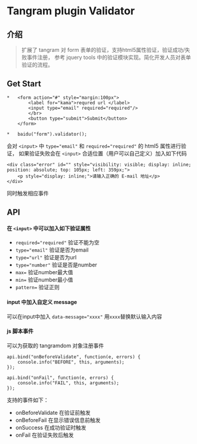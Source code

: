 Tangram plugin Validator
==========================

介绍
-----------
> 扩展了 tangram 对 form 表单的验证，支持html5属性验证，验证成功/失败事件注册，
参考 jquery tools 中的验证模块实现。简化开发人员对表单验证的流程。



Get Start
---------------
    *   <form action="#" style="margin:100px">
            <label for="kama">requred url </label>
            <input type="email" required="required"/>
            </br>
            <button type="submit">Submit</button>
        </form>

    *   baidu("form").validator(); 

会对 `<input>` 中 `type="email"` 和 `required="required"` 的 html5 属性进行验证，
如果验证失败会在 `<input>` 合适位置（用户可以自己定义）加入如下代码

    <div class="error" id="" style="visibility: visible; display: inline; position: absolute; top: 105px; left: 359px;">
        <p style="display: inline;">请输入正确的 E-mail 地址</p>
    </div>
同时触发相应事件

API
------------------

#### 在 `<input>` 中可以加入如下验证属性
*   `required="required"` 验证不能为空
*   `type="email"` 验证是否为email
*   `type="url"` 验证是否为url
*   `type="number"` 验证是否是number
*   `max=`   验证number最大值
*   `min=`   验证number最小值
*   `pattern=`   验证正则

#### input 中加入自定义 message
可以在input中加入 `data-message="xxxx"` 用`xxxx`替换默认输入内容

#### js 脚本事件
可以为获取的 tangramdom 对象注册事件

    api.bind("onBeforeValidate", function(e, errors) {
        console.info("BEFORE", this, arguments);
    });

    api.bind("onFail", function(e, errors) {
        console.info("FAIL", this, arguments);      
    });

支持的事件如下：
*   onBeforeValidate 在验证前触发
*   onBeforeFail 在显示错误信息前触发
*   onSuccess 在成功验证时触发
*   onFail 在验证失败后触发

    

